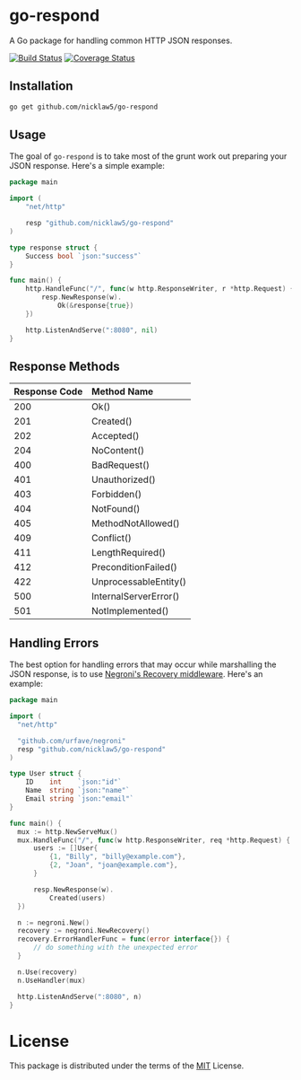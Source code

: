 # go-respond

A Go package for handling common HTTP JSON responses.

[![Build Status](https://travis-ci.org/nicklaw5/go-respond.svg?branch=master)](https://travis-ci.org/nicklaw5/go-respond) [![Coverage Status](https://coveralls.io/repos/github/nicklaw5/go-respond/badge.svg)](https://coveralls.io/github/nicklaw5/go-respond)

## Installation

```bash
go get github.com/nicklaw5/go-respond
```

## Usage

The goal of `go-respond` is to take most of the grunt work out preparing your JSON response. Here's a simple example:

```go
package main

import (
	"net/http"

	resp "github.com/nicklaw5/go-respond"
)

type response struct {
	Success bool `json:"success"`
}

func main() {
	http.HandleFunc("/", func(w http.ResponseWriter, r *http.Request) {
		resp.NewResponse(w).
			Ok(&response{true})
	})

	http.ListenAndServe(":8080", nil)
}
```

## Response Methods

| Response Code | Method Name |
| :---------- | :------------ |
| 200 | Ok() |
| 201 | Created() |
| 202 | Accepted() |
| 204 | NoContent() |
| 400 | BadRequest() |
| 401 | Unauthorized() |
| 403 | Forbidden() |
| 404 | NotFound() |
| 405 | MethodNotAllowed() |
| 409 | Conflict() |
| 411 | LengthRequired() |
| 412 | PreconditionFailed() |
| 422 | UnprocessableEntity() |
| 500 | InternalServerError() |
| 501 | NotImplemented() |

## Handling Errors

The best option for handling errors that may occur while marshalling the JSON response, is to use [Negroni's Recovery middleware](https://github.com/urfave/negroni#recovery). Here's an example:

```go
package main

import (
  "net/http"

  "github.com/urfave/negroni"
  resp "github.com/nicklaw5/go-respond"
)

type User struct {
	ID    int    `json:"id"`
	Name  string `json:"name"`
	Email string `json:"email"`
}

func main() {
  mux := http.NewServeMux()
  mux.HandleFunc("/", func(w http.ResponseWriter, req *http.Request) {
	  users := []User{
		  {1, "Billy", "billy@example.com"},
		  {2, "Joan", "joan@example.com"},
	  }

	  resp.NewResponse(w).
		  Created(users)
  })

  n := negroni.New()
  recovery := negroni.NewRecovery()
  recovery.ErrorHandlerFunc = func(error interface{}) {
      // do something with the unexpected error
  }

  n.Use(recovery)
  n.UseHandler(mux)

  http.ListenAndServe(":8080", n)
}
```

# License

This package is distributed under the terms of the [MIT](LICENSE) License.
